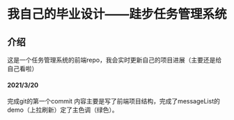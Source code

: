 # 我自己的毕业设计——跬步任务管理系统

## 介绍

这是一个任务管理系统的前端repo，我会实时更新自己的项目进展（主要还是给自己看啦）

#### 2021/3/20

完成git的第一个commit 内容主要是写了前端项目结构，完成了messageList的demo（上拉刷新）定了主色调（绿色）。